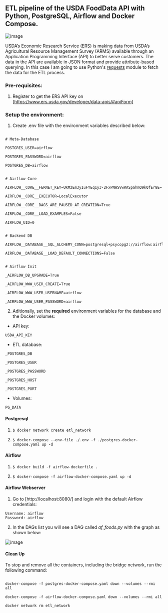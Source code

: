 ## ETL pipeline of the USDA FoodData API with Python, PostgreSQL, Airflow and Docker Compose.

![image](https://drive.google.com/uc?export=view&id=1id7Bcieu9Bjt89Sz8eBxfUa0iFqkArIG)

USDA’s Economic Research Service (ERS) is making data from USDA’s Agricultural Resource Management Survey (ARMS) available through an Application Programming Interface (API) to better serve customers. The data in the API are available in JSON format and provide attribute-based querying.
In this case I am going to use Python's [requests](https://pypi.org/project/requests/) module to fetch the data for the ETL process.


### Pre-requisites:
1. Register to get the ERS API key on [https://www.ers.usda.gov/developer/data-apis/#apiForm]
  

### Setup the environment:

1. Create .env file with the environment variables described below:

```

# Meta-Database

POSTGRES_USER=airflow

POSTGRES_PASSWORD=airflow

POSTGRES_DB=airflow


# Airflow Core

AIRFLOW__CORE__FERNET_KEY=UKMzEm3yIuFYEq1y3-2FxPNWSVwRASpahmQ9kQfEr8E=

AIRFLOW__CORE__EXECUTOR=LocalExecutor

AIRFLOW__CORE__DAGS_ARE_PAUSED_AT_CREATION=True

AIRFLOW__CORE__LOAD_EXAMPLES=False

AIRFLOW_UID=0

  
# Backend DB

AIRFLOW__DATABASE__SQL_ALCHEMY_CONN=postgresql+psycopg2://airflow:airflow@postgres/airflow

AIRFLOW__DATABASE__LOAD_DEFAULT_CONNECTIONS=False


# Airflow Init

_AIRFLOW_DB_UPGRADE=True

_AIRFLOW_WWW_USER_CREATE=True

_AIRFLOW_WWW_USER_USERNAME=airflow

_AIRFLOW_WWW_USER_PASSWORD=airflow

```

2. Aditionally, set the **required** environment variables for the database and the Docker volumes:

- API key:

`USDA_API_KEY`


- ETL database:

`_POSTGRES_DB`

`_POSTGRES_USER`

`_POSTGRES_PASSWORD`

`_POSTGRES_HOST`

`_POSTGRES_PORT`


- Volumes:

`PG_DATA`

  
#### Postgresql

1. ``$ docker network create etl_network``

2. ``$ docker-compose --env-file ./.env -f ./postgres-docker-compose.yaml up -d``


#### Airflow

1. ``$ docker build -f airflow-dockerfile .``

2. ``$ docker-compose -f airflow-docker-compose.yaml up -d``


#### Airflow Webserver

1. Go to [http://localhost:8080/] and login with the default Airflow credentials:

```
Username: airflow
Password: airflow
```

2. In the DAGs list you will see a DAG called *af_foods.py* with the graph as shown below:

![image](https://drive.google.com/uc?export=view&id=182_LUg_GEdE5CM3muXZNDkteB7RQn1HT)

#### Clean Up

To stop and remove all the containers, including the bridge network, run the following command:

```

docker-compose -f postgres-docker-compose.yaml down --volumes --rmi all

docker-compose -f airflow-docker-compose.yaml down --volumes --rmi all

docker network rm etl_network

```